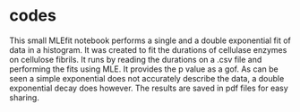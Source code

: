 # codes
This small MLEfit notebook performs a single and a double exponential fit of data in a histogram. It was created to fit the durations of cellulase enzymes on cellulose fibrils.
It runs by reading the durations on a .csv file and performing the fits using MLE. It provides the p value as a gof. As can be seen a simple exponential does not accurately describe the data, a double exponential decay does however. 
The results are saved in pdf files for easy sharing. 
